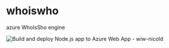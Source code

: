 # whoiswho
azure WhoIsSho engine

![Build and deploy Node.js app to Azure Web App - wiw-nicold](https://github.com/nicolgit/whoiswho/workflows/Build%20and%20deploy%20Node.js%20app%20to%20Azure%20Web%20App%20-%20wiw-nicold/badge.svg)

